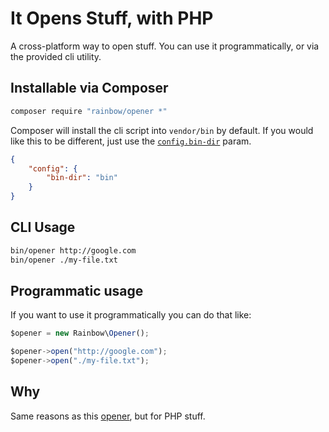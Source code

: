 # It Opens Stuff, with PHP

A cross-platform way to open stuff.  You can use it programmatically, or via the
provided cli utility.

## Installable via Composer

``` bash
composer require "rainbow/opener *"
```

Composer will install the cli script into `vendor/bin` by default.  If you would
like this to be different, just use the [`config.bin-dir`](http://getcomposer.org/doc/articles/vendor-binaries.md#can-vendor-binaries-be-installed-somewhere-other-than-vendor-bin-) param.

``` json
{
    "config": {
        "bin-dir": "bin"
    }
}
```

## CLI Usage

``` bash
bin/opener http://google.com
bin/opener ./my-file.txt
```


## Programmatic usage

If you want to use it programmatically you can do that like:

```js
$opener = new Rainbow\Opener();

$opener->open("http://google.com");
$opener->open("./my-file.txt");
```

## Why

Same reasons as this [opener](https://github.com/domenic/opener#why), but for PHP stuff.
